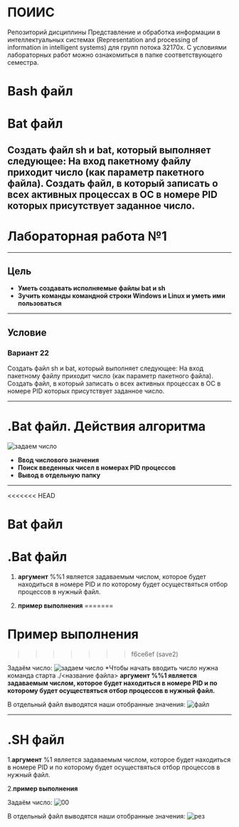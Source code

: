 


# ПОИИС
 Репозиторий дисциплины Представление и обработка информации в интеллектуальных системах 
 (Representation and processing of information in intelligent systems) для групп потока 32170х.
 С условиями лабораторных работ можно ознакомиться в папке соответствующего семестра.
# Bash файл 

# Bat файл 

## Создать файл sh и bat, который выполняет следующее: На вход пакетному файлу приходит число (как параметр пакетного файла). Создать файл, в  который записать о всех активных процессах в ОС в номере PID которых присутствует заданное число.

# Лабораторная работа №1
---
## Цель

- **Уметь создавать исполняемые файлы  bat и sh**
- **Зучить команды командной строки Windows и  Linux и уметь ими пользоваться**

---
## Условие
### Вариант 22
Создать файл sh и bat, который выполняет следующее: На вход пакетному файлу приходит число (как параметр пакетного файла). Создать файл, в  который записать о всех активных процессах в ОС в номере PID которых присутствует заданное число.

---

# .Bat файл. Действия алгоритма 
     
<image src="5.png" alt="задаем число">

* **Ввод числового значения**
* **Поиск введенных чисел в номерах PID процессов**
* **Вывод в отдельную папку**

---


<<<<<<< HEAD










# Bat файл 


# .Bat файл 

                                     
1) **аргумент** %%1 является задаваемым числом, которое будет находиться в номере PID и по которому будет осуществяться отбор процессов в нужный файл.



2) **пример выполнения** 
=======
 # Пример выполнения
>>>>>>> f6ce6ef (save2)

Задаём число:
<image src="1.png" alt="задаем число">
*Чтобы начать вводить число нужна команда старта ./<название файла>
****аргумент** %%1 является задаваемым числом, которое будет находиться в номере PID и по которому будет осуществяться отбор процессов в нужный файл.**

В отдельный файл выводятся наши отобранные значения:
<image src="2.png" alt="файл">


---

# .SН файл
1.**аргумент** %1 является задаваемым числом, которое будет находиться в номере PID и по которому будет осуществяться отбор процессов в нужный файл.

2.**пример выполнения** 
 
Задаём число:
<image src="4.png" alt="00">

В отдельный файл выводятся наши отобранные значения:
<image src="3.png" alt="рез">














